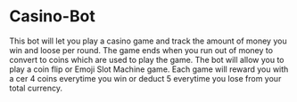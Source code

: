 # Casino-Bot
This bot will let you play a casino game and track the amount of money you win and loose per round. The game ends when you run out of money to convert to coins which are used to play the game. The bot will allow you to play a coin flip or Emoji Slot Machine game. Each game will reward you with a cer 4 coins everytime you win or deduct 5 everytime you lose from your total currency. 
